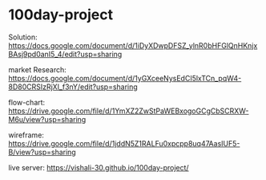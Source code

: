 # 100day-project

Solution:
https://docs.google.com/document/d/1iDyXDwpDFSZ_ylnR0bHFGlQnHKnjxBAsj9pd0anI5_4/edit?usp=sharing

market Research:
https://docs.google.com/document/d/1yGXceeNysEdCI5lxTCn_pqW4-8D80CRSIzRjXl_f3nY/edit?usp=sharing

flow-chart:
https://drive.google.com/file/d/1YmXZ2ZwStPaWEBxogoGCgCbSCRXW-M6u/view?usp=sharing

wireframe:
https://drive.google.com/file/d/1jddN5Z1RALFu0xpcpp8uq47AasIUF5-B/view?usp=sharing

live server:
https://vishali-30.github.io/100day-project/

